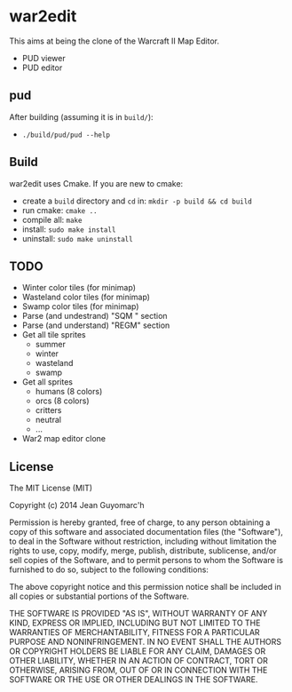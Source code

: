 war2edit
========

This aims at being the clone of the Warcraft II Map Editor.

- PUD viewer
- PUD editor

pud
---

After building (assuming it is in `build/`):
- `./build/pud/pud --help`


Build
-----

war2edit uses Cmake.
If you are new to cmake:

- create a `build` directory and `cd` in: `mkdir -p build && cd build`
- run cmake: `cmake ..`
- compile all: `make`
- install: `sudo make install`
- uninstall: `sudo make uninstall`


TODO
----

- Winter color tiles (for minimap)
- Wasteland color tiles (for minimap)
- Swamp color tiles (for minimap)
- Parse (and undestrand) "SQM " section
- Parse (and understand) "REGM" section
- Get all tile sprites
  - summer
  - winter
  - wasteland
  - swamp
- Get all sprites
  - humans (8 colors)
  - orcs (8 colors)
  - critters
  - neutral
  - ...
- War2 map editor clone


License
-------

The MIT License (MIT)

Copyright (c) 2014 Jean Guyomarc'h

Permission is hereby granted, free of charge, to any person obtaining a copy
of this software and associated documentation files (the "Software"), to deal
in the Software without restriction, including without limitation the rights
to use, copy, modify, merge, publish, distribute, sublicense, and/or sell
copies of the Software, and to permit persons to whom the Software is
furnished to do so, subject to the following conditions:

The above copyright notice and this permission notice shall be included in
all copies or substantial portions of the Software.

THE SOFTWARE IS PROVIDED "AS IS", WITHOUT WARRANTY OF ANY KIND, EXPRESS OR
IMPLIED, INCLUDING BUT NOT LIMITED TO THE WARRANTIES OF MERCHANTABILITY,
FITNESS FOR A PARTICULAR PURPOSE AND NONINFRINGEMENT. IN NO EVENT SHALL THE
AUTHORS OR COPYRIGHT HOLDERS BE LIABLE FOR ANY CLAIM, DAMAGES OR OTHER
LIABILITY, WHETHER IN AN ACTION OF CONTRACT, TORT OR OTHERWISE, ARISING FROM,
OUT OF OR IN CONNECTION WITH THE SOFTWARE OR THE USE OR OTHER DEALINGS IN
THE SOFTWARE.


